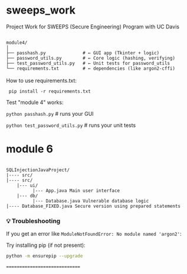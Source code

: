 # sweeps_work
Project Work for SWEEPS (Secure Engineering) Program with UC Davis

<code>
module4/
│
├── passhash.py              # ← GUI app (Tkinter + logic)
├── password_utils.py        # ← Core logic (hashing, verifying)
├── test_password_utils.py   # ← Unit tests for password_utils
└── requirements.txt         # ← dependencies (like argon2-cffi)
</code>

<br>
How to use requirements.txt:

<code> pip install -r requirements.txt</code>


Test "module 4" works:

<code>python passhash.py</code>        # runs your GUI

<code>python test_password_utils.py</code>   # runs your unit tests

# module 6
<code>
SQLInjectionJavaProject/
|---- src/
|---- src/
    |--- ui/
          |--- App.java Main user interface
    |--- db/
          |--- Database.java Vulnerable database logic
|---- Database_FIXED.java Secure version using prepared statements
</code>

### 💡 Troubleshooting
If you get an error like `ModuleNotFoundError: No module named 'argon2'`:

Try installing pip (if not present):
```bash
python -m ensurepip --upgrade

============================
